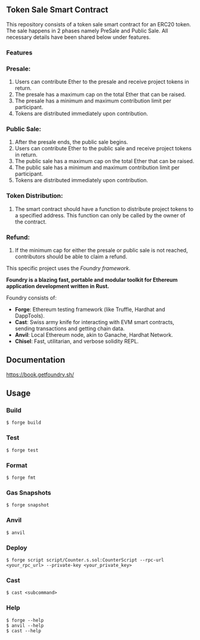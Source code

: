 ## Token Sale Smart Contract

This repository consists of a token sale smart contract for an ERC20 token.
The sale happens in 2 phases namely PreSale and Public Sale. All necessary details have been shared below under features.

### Features
### Presale:
1. Users can contribute Ether to the presale and receive project tokens in return.
2. The presale has a maximum cap on the total Ether that can be raised.
3. The presale has a minimum and maximum contribution limit per participant.
4. Tokens are distributed immediately upon contribution.
### Public Sale:
1. After the presale ends, the public sale begins.
2. Users can contribute Ether to the public sale and receive project tokens in return.
3. The public sale has a maximum cap on the total Ether that can be raised.
4. The public sale has a minimum and maximum contribution limit per participant.
5. Tokens are distributed immediately upon contribution.
### Token Distribution:
1. The smart contract should have a function to distribute project tokens to a specified
address. This function can only be called by the owner of the contract.
### Refund:
1. If the minimum cap for either the presale or public sale is not reached, contributors
should be able to claim a refund.


This specific project uses the *Foundry framework*. 


**Foundry is a blazing fast, portable and modular toolkit for Ethereum application development written in Rust.**

Foundry consists of:

-   **Forge**: Ethereum testing framework (like Truffle, Hardhat and DappTools).
-   **Cast**: Swiss army knife for interacting with EVM smart contracts, sending transactions and getting chain data.
-   **Anvil**: Local Ethereum node, akin to Ganache, Hardhat Network.
-   **Chisel**: Fast, utilitarian, and verbose solidity REPL.

## Documentation

https://book.getfoundry.sh/

## Usage

### Build

```shell
$ forge build
```

### Test

```shell
$ forge test
```

### Format

```shell
$ forge fmt
```

### Gas Snapshots

```shell
$ forge snapshot
```

### Anvil

```shell
$ anvil
```

### Deploy

```shell
$ forge script script/Counter.s.sol:CounterScript --rpc-url <your_rpc_url> --private-key <your_private_key>
```

### Cast

```shell
$ cast <subcommand>
```

### Help

```shell
$ forge --help
$ anvil --help
$ cast --help
```
